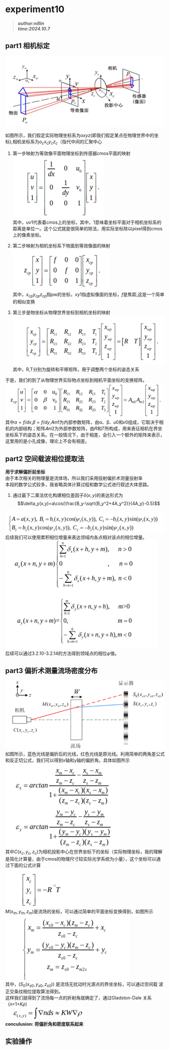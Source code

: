<script type="text/javascript" src="http://cdn.mathjax.org/mathjax/latest/MathJax.js?config=TeX-AMS-MML_HTMLorMML"></script>
<script type="text/x-mathjax-config">
    MathJax.Hub.Config({ tex2jax: {inlineMath: [['$', '$']]}, messageStyle: "none" });
</script>

# experiment10 
> ***author:nillin***     
> ***time:2024.10.7***

## part1 相机标定
![alt text](image.png)

如图所示，我们假定实际物理坐标系为$oxyz$(即我们假定某点在物理世界中的坐标),相机坐标系为$o_cx_cy_cz_c$（指代中间的汇聚中心    
1.  第一步映射为等效像平面物理坐标到传感器cmos平面的映射
![alt text](image-1.png)    
其中，$uv1$代表着cmos上的坐标，其中，1意味着坐标平面对于相机坐标系的距离是单位一。这个公式就是很简单的除法，用实际坐标除以pixel得到cmos上的像素坐标。   


2.  第二步映射为相机坐标系下物面到等效像面的映射    
![alt text](image-2.png)    
其中，$x_{cp}y_{cp}z_{cp}$指pw的坐标，$xy1$指虚拟像面的坐标，$f$是焦距,这是一个简单的相似变换     

3.  第三步是物坐标从物理世界坐标到相机坐标的映射    
![alt text](image-3.png)    
其中，R,T分别为旋转和平移矩阵，用于调整两个坐标的姿态关系   

于是，我们的到了从物理世界实际物点坐标到相机平面坐标的变换矩阵。        
![alt text](image-4.png)    
其中$\alpha=f/dx$,$\beta=f/dy$,𝐴𝑚1为内部参数矩阵，由α、β、𝑢0和𝑣0组成，它取决于相机的内部结构；矩阵𝐴𝑚2为外部参数矩阵，由𝑅和𝑇所构成，用来表征相机在界坐坐标系下的姿态关系。在一般情况下，由于相差，会引入一个额外的矩阵来表示，这里用的是小孔成像，理论上不会有相差。


## part2 空间载波相位提取法
**用于求解偏折前坐标**  
由于本次相关的物理量是流体场，所以我们采用投射偏折术测量投射率  
本段的数学公式较多，我省略具体计算过程和数学公式进行叙述大体思路。
1. 通过最下二乘法优化构建相位差因子$\delta(x,y)$的表达形式为
$$\delta_y(x,y)=a\cos(\frac{B_y-\sqrt{B_y^2+4A_y^2}}{4A_y}-0.5)$$

![alt text](image-10.png)   
后续我们可以使用累积相位增量来表达领域内各点相对该点的相位增量。    
![alt text](image-11.png)   
后续可以通过3.2.10-3.2.14的方法得到领域点的相位$\psi$值。

## part3 偏折术测量流场密度分布
![alt text](image-5.png)
如图所示，蓝色光线是偏折后的光线，红色光线是原光线。利用简单的两角差公式和反正切公式，我们可以得到x轴和y轴的偏折角，具体如图所示    
![alt text](image-6.png)    
其中$C(x_c,y_c,z_c)$为相机投影中心在世界坐标下的坐标（实际物理坐标，我的理解是简化计算量，由于cmos的物理尺寸较实际光学系统为小量），这个坐标可以通过下面的公式计算  
![alt text](image-7.png)    
$M(x_m,y_m,z_m)$是流场的坐标，可以通过简单的平面坐标变换得到，如图所示  
![alt text](image-8.png)    
其中，$(S_0(x_{s0},y_{s0},z_{s0}))$ 是流场无扰动时光源点的界坐坐标，可以通过空间载
波正交条纹相位提取算法得到。    
这样我们就得到了流场每一点的折射角就确定了，通过Gladston-Dale 关系（𝑛=1+𝐾𝜌）    
![alt text](image-9.png)    
**conculusion:**
**将偏折角和密度联系起来**

## 实验操作

